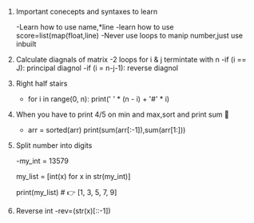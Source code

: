 1. Important conecepts and syntaxes to learn

    -Learn how to use name,*line
    -learn how to use score=list(map(float,line)
    -Never use loops to manip number,just use inbuilt


2. Calculate diagnals of matrix
       -2 loops for i & j termintate with n 
       -if (i == J):
            principal diagnol
        -if (i = n-j-1):
            reverse diagnol
            
3. Right half stairs
    - for i in range(0, n):
        print(' ' * (n  - i) + '#' * i)
            
            
       
4. When you have to print 4/5 on min and max,sort and print sum 🤯
    - arr = sorted(arr)
    print(sum(arr[:-1]),sum(arr[1:]))


5. Split number into digits
    
    -my_int = 13579

    my_list = [int(x) for x in str(my_int)]

    print(my_list)  # 👉️ [1, 3, 5, 7, 9]
    
    
6. Reverse int
    -rev=(str(x)[::-1]) 

